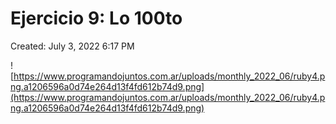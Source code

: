 # Ejercicio 9: Lo 100to

Created: July 3, 2022 6:17 PM

![https://www.programandojuntos.com.ar/uploads/monthly_2022_06/ruby4.png.a1206596a0d74e264d13f4fd612b74d9.png](https://www.programandojuntos.com.ar/uploads/monthly_2022_06/ruby4.png.a1206596a0d74e264d13f4fd612b74d9.png)
